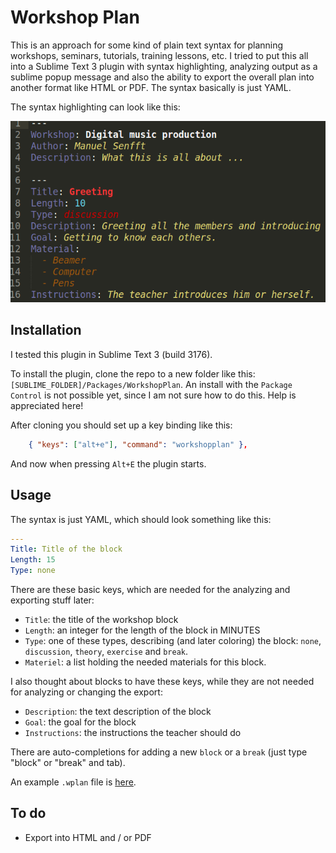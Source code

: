 # Workshop Plan

This is an approach for some kind of plain text syntax for planning workshops, seminars, tutorials, training lessons, etc. I tried to put this all into a Sublime Text 3 plugin with syntax highlighting, analyzing output as a sublime popup message and also the ability to export the overall plan into another format like HTML or PDF. The syntax basically is just YAML.

The syntax highlighting can look like this:

![screenshot](documentation/screenshot.png)

## Installation

I tested this plugin in Sublime Text 3 (build 3176).

To install the plugin, clone the repo to a new folder like this: `[SUBLIME_FOLDER]/Packages/WorkshopPlan`. An install with the `Package Control` is not possible yet, since I am not sure how to do this. Help is appreciated here!

After cloning you should set up a key binding like this:

```JSON
	{ "keys": ["alt+e"], "command": "workshopplan" },
```

And now when pressing `Alt+E` the plugin starts.

## Usage

The syntax is just YAML, which should look something like this:

```YAML
---
Title: Title of the block
Length: 15
Type: none
```

There are these basic keys, which are needed for the analyzing and exporting stuff later:

- `Title`: the title of the workshop block
- `Length`: an integer for the length of the block in MINUTES
- `Type`: one of these types, describing (and later coloring) the block: `none`, `discussion`, `theory`, `exercise` and `break`.
- `Materiel`: a list holding the needed materials for this block.

I also thought about blocks to have these keys, while they are not needed for analyzing or changing the export:

- `Description`: the text description of the block
- `Goal`: the goal for the block
- `Instructions`: the instructions the teacher should do

There are auto-completions for adding a new `block` or a `break` (just type "block" or "break" and tab).

An example `.wplan` file is [here](documentation/example.wplan).

## To do

- Export into HTML and / or PDF
